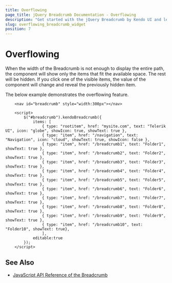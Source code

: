 ```yaml
---
title: Overflowing
page_title: jQuery Breadcrumb Documentation - Overflowing
description: "Get started with the jQuery Breadcrumb by Kendo UI and learn the overflowing functionality."
slug: overflowing_breadcrumb_widget
position: 7
---
```


# Overflowing

When the width of the Breadcrumb is not enough to display the entire path, the component will show only the items that fit the available space. The rest will be hidden. If you click one of the visible items, the value of the component will change and reveal the previously hidden item.

The below example demonstrates the overflowing feature.

```dojo
    <nav id="breadcrumb" style="width:300px"></nav>

    <script>
        $("#breadcrumb").kendoBreadcrumb({
            items: [
                { type: "rootitem", href: "mysite.com", text: "Telerik UI", icon: "globe", showIcon: true, showText: true },
                { type: "item", href: "/navigation", text: "Navigation", icon: "cloud", showText: true, showIcon: false },
                { type: "item", href: "/breadcrumb1", text: "Folder1", showText: true },
                { type: "item", href: "/breadcrumb2", text: "Folder2", showText: true },
                { type: "item", href: "/breadcrumb3", text: "Folder3", showText: true },
                { type: "item", href: "/breadcrumb4", text: "Folder4", showText: true },
                { type: "item", href: "/breadcrumb5", text: "Folder5", showText: true },
                { type: "item", href: "/breadcrumb6", text: "Folder6", showText: true },
                { type: "item", href: "/breadcrumb7", text: "Folder7", showText: true },
                { type: "item", href: "/breadcrumb8", text: "Folder8", showText: true },
                { type: "item", href: "/breadcrumb9", text: "Folder9", showText: true },
                { type: "item", href: "/breadcrumb10", text: "Folder10", showText: true},
                ],
            editable:true
        });
    </script>
```

## See Also

* [JavaScript API Reference of the Breadcrumb](/api/javascript/ui/breadcrumb)
